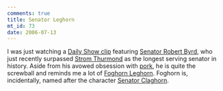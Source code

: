 ```yaml
--- 
comments: true
title: Senator Leghorn
mt_id: 73
date: 2006-07-13
---
```

I was just watching a [Daily Show clip](http://www.youtube.com/watch?v=kv4vj_vlIOw) featuring [Senator Robert Byrd](http://en.wikipedia.org/wiki/Robert_Byrd), who just recently surpassed [Strom Thurmond](http://en.wikipedia.org/wiki/Strom_Thurmond) as the longest serving senator in history.  Aside from his avowed obsession with [pork](http://en.wikipedia.org/wiki/Pork_barrel), he is quite the screwball and reminds me a lot of [Foghorn Leghorn](http://en.wikipedia.org/wiki/Foghorn_Leghorn).  Foghorn is, incidentally, named after the character [Senator Claghorn](http://en.wikipedia.org/wiki/Senator_Claghorn).
